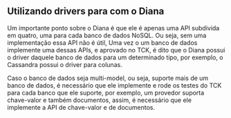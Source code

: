 ## Utilizando drivers para com o Diana

Um importante ponto sobre o Diana é que ele é apenas uma API subdivida em quatro, uma para cada banco de dados NoSQL. Ou seja, sem uma implementação essa API não é útil, Uma vez o um banco de dados implemente uma dessas APIs, e aprovado no TCK, é dito que o Diana possui o driver daquele banco de dados para um determinado tipo, por exemplo, o Cassandra possui o driver para colunas.

Caso o banco de dados seja multi-model, ou seja, suporte mais de um banco de dados, é necessário que ele implemente e rode os testes do TCK para cada banco que ele suporte, por exemplo, um provedor suporta chave-valor e também documentos, assim, é necessário que ele implemente a API de chave-valor e de documentos.

